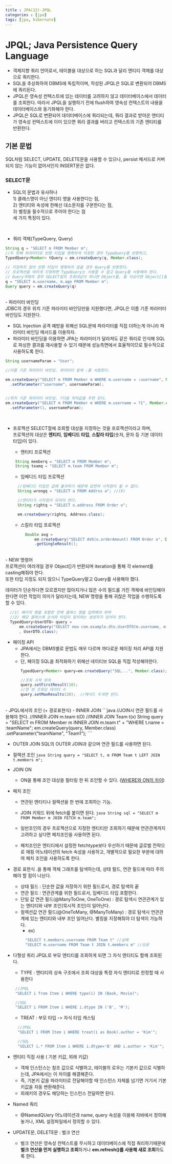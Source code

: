 ```yaml
---
title : JPA(12)-JPQL
categories : [jpa]
tags: [jpa, hibernate]
---
```



# JPQL; Java Persistence Query Language

- 객체지향 쿼리 언어로서, 테이블을 대상으로 하는 SQL과 달리 엔티티 객체를 대상으로 쿼리한다.<br>
- SQL을 추상화하여 DBMS에 독립적이며, 작성된 JPQL은 SQL로 변환되어 DBMS에 쿼리된다. <br>
- JPQL은 영속성 컨텍스트에 있는 데이터를 고려하지 않고 데이터베이스에서 데이터를 조회한다. 따라서 JPQL을 실행하기 전에 flush하여 영속성 컨텍스트의 내용을 데이터베이스와 동기화해야 한다.
- JPQL은 SQL로 변환되어 데이터베이스에 쿼리되는데, 쿼리 결과로 받아온 엔티티가 영속성 컨텍스트에 이미 있으면 쿼리 결과를 버리고 컨텍스트의 기존 엔티티를 반환한다.<br>

## 기본 문법

SQL처럼 SELECT, UPDATE, DELETE문을 사용할 수 있으나, persist 메서드로 커버되지 않는 기능이 없어서인지 INSERT문은 없다.

### SELECT문
 - SQL의 문법과 유사하나 <br>1) 클래스명이 아닌 엔티티 명을 사용한다는 점, <br>2) 엔티티와 속성에 한해선 대소문자를 구분한다는 점, <br>3) 별칭을 필수적으로 주어야 한다는 점 <br>세 가지 특징이 있다.

<br>


 - 쿼리 객체(TypeQuery, Query)

```java
String q = "SELECT m FROM Member m";
//두 번째 파라미터로 반환 타입을 명확하게 지정한 경우 TypeQuery를 반환하고,
TypedQuery<Member> tQuery = em.createQuery(q, Member.class);

// 지정하지 않아 반환 타입이 명확하지 않을 경우 Query를 반환한다.
// 프로젝션을 여러개 지정하면 TypeQuery는 사용할 수 없고 Query를 사용해야 한다.
// Query객체의 경우 SELECT절의 조회대상이 하나면 Object를, 둘 이상이면 Object[]를 반환한다.
q = "SELECT m.username, m.age FROM Member m"; 
Query query = em.createQuery(q)
```


<br>
 - 파라미터 바인딩<br>
JDBC의 경우 위치 기준 파라미터 바인딩만을 지원했다면, JPQL은 이름 기준 파라미터 바인딩도 지원한다.

   - SQL Injection 공격 예방을 위해선 SQL문에 파라미터를 직접 더하는게 아니라 파라미터 바인딩 메서드를 이용하자.
   - 파라미터 바인딩을 이용하면 JPA는 파라미터가 달라져도 같은 쿼리로 인식해 SQL로 파싱한 결과를 재사용할 수 있기 때문에 성능측면에서 효율적이므로 필수적으로 사용하도록 한다.

```java
String usernameParam = "User";

//이름 기준 파라미터 바인딩. 파라미터 앞에 :를 사용한다.

em.createQuery("SELECT m FROM Member m WHERE m.username = :username", Member.class);
  .setParameter("username", usernameParam);


//위치 기준 파라미터 바인딩. ?다음 위치값을 주면 된다.
em.createQuery("SELECT m FROM Member m WHERE m.username = ?1", Member.class);
  .setParameter(1, usernameParam);
```
<br>


 - 프로젝션
SELECT절에 조회할 대상을 지정하는 것을 프로젝션이라고 하며, <br>
프로젝션의 대상은 **엔티티**, **임베디드 타입**, **스칼라 타입**(숫자, 문자 등 기본 데이터 타입)이 있다.<br>


   - 엔티티 프로젝션
   ```java
    String memberq = "SELECT m FROM Member m";
    String teamq = "SELECT m.team FROM Member m";
   ```
   
   - 임베디드 타입 프로젝션
    ```java
      //임베디드 타입은 값에 불과하기 때문에 당연히 시작점이 될 수 없다. 
      String wrongq = "SELECT a FROM Addrss a"; //(X)

      //엔티티가 시작점이 되어야 한다.
      String rightq = "SELECT o.address FROM Order o";

      em.createQuery(rightq, Address.class);
    ```

    - 스칼라 타입 프로젝션
      ```java
        Double avg = 
            em.createQuery("SELECT AVG(o.orderAmount) FROM Order o", Double.class)
            .getSingleResult();
      ```


<br>
 - NEW 명령어<br>
프로젝션이 여러개일 경우 Object[]가 반환되며 iteration을 통해 각 element를 casting해줘야 한다.<br>
또한 타입 지정도 되지 않으니 TypeQuery말고 Query를 사용해야 했다.<br>

  데이터가 단순하다면 모르겠지만 많아지거나 많은 수의 필드를 가진 객체에 바인딩해야 한다면 이런 작업이 의미가 달라지는데, NEW 명령을 통해 귀찮은 작업을 수행하도록 할 수 있다.
  ```java
    //1) 패키지 명을 포함한 전체 클래스 명을 입력해야 하며
    //2) 해당 클래스에 순서와 타입이 일치하는 생성자가 있어야 한다.
    TypedQuery<UserDTO> query = 
        em.createQuery("SELECT new com.example.dto.UserDTO(m.username, m.age) FROM Member m"
        , UserDTO.class);
  ```

 - 페이징 API
   - JPA에서는 DBMS별로 문법도 매우 다르며 까다로운 페이징 처리 API를 지원한다.
   - 단, 페이징 SQL을 최적화하기 위해선 네이티브 SQL을 직접 작성해야한다.
      ```java
      TypedQuery<Member> query=em.createQuery("SQL...", Member.class);

      //조회 시작 위치
      query.setFirstResult(10);
      //한 번 조회당 데이터 수
      query.setMaxResults(20);  //메서드 두개면 된다.
      ```

  <br>
 - JPQL에서의 조인 (+ 경로표현식)
   - INNER JOIN
    ```java
    //JOIN시 연관 필드를 사용해야 한다.
    //INNER JOIN m.team t(O)
    //INNER JOIN Team t(x)
    String query = "SELECT m FROM Member m INNER JOIN m.team t"
                      + "WHERE t.name = :teamName"; 
            em.createQuery(query, Member.class)
            .setParameter("teamName", "Team1");
    ```

    
   - OUTER JOIN
  SQL의 OUTER JOIN과 같으며 연관 필드를 사용하면 된다.

   - 컬렉션 조인
    ```java
      String query = "SELECT t, m FROM Team t LEFT JOIN t.members m";
    ```

   - JOIN ON
     - ON을 통해 조인 대상을 필터링 한 뒤 조인할 수 있다. ([WHERE와 ON의 차이](https://stackoverflow.com/questions/2722795/in-sql-mysql-what-is-the-difference-between-on-and-where-in-a-join-statem))


   - 페치 조인
     - 연관된 엔티티나 컬렉션을 한 번에 조회하는 기능.
     - JOIN 키워드 뒤에 fetch를 붙이면 된다.
    ```java
      String sql = "SELECT m FROM Member m JOIN FETCH m.team";
    ```

     - 일반조인의 경우 프로젝션으로 지정한 엔티티만 조회하기 때문에 연관관계까지 고려하고 싶다면 페치조인을 사용하면 된다.
     - 페치조인은 엔티티에서 설정한 fetchtype보다 우선하기 때문에 글로벌 전략으로 매핑 어노테이션의 fetch 속성을 사용하고, 개별적으로 필요한 부분에 대하여 페치 조인을 사용하도록 한다.

   - 경로 표현식
    .을 통해 객체 그래프를 탐색하는데,  상태 필드, 연관 필드에 따라 주의해야 할 점이 나뉜다.
       - 상태 필드 : 단순한 값을 저장하기 위한 필드로서, 경로 탐색의 끝
       - 연관 필드 : 연관관계를 위한 필드로서, 임베디드 타입 포함한다.
       - 단일 값 연관 필드(@ManyToOne, OneToOne) : 경로 탐색시 연관관계가 있는 엔티티와 내부 조인(묵시적 조인)이 일어난다.
       - 컬렉션값 연관 필드(@OneToMany, @ManyToMany) : 경로 탐색시 연관관계에 있는 엔티티와 내부 조인 일어난다. 별칭을 지정해줘야 더 탐색이 가능하다.
         - ex)
          ```java
            "SELECT t.members.username FROM Team t" //실패
            "SELECT m.username FROM Team t JOIN t.members m" //성공
          ```

   - 다형성 쿼리
   JPQL로 부모 엔티티를 조회하게 되면 그 자식 엔티티도 함께 조회된다.
     - TYPE : 엔티티의 상속 구조에서 조회 대상을 특정 자식 엔티티로 한정할 때 사용한다
     ```java
      //JPQL
      "SELECT i from Item i WHERE type(i) IN (Book, Movie)";

      //SQL
      "SELECT i FROM Item i WHERE i.dtype IN ('B', 'M');
     ```
      - TREAT : 부모 타입 -> 자식 타입 캐스팅
      ```java
        //JPQL
        "SELECT i FROM Item i WHERE treat(i as Book).author = 'Kim'";

        //SQL
        "SELECT i.* FROM Item i WHERE i.dtype='B' AND i.author = 'Kim'";
      ```
   - 엔티티 직접 사용 ( 기본 키값, 외래 키값)
     - 객체 인스턴스는 참조 값으로 식별하고, 테이블의 로우는 기본키 값으로 식별하는데, JPA에서는 이 차이를 해결해준다.
     - 즉, 기본키 값을 파라미터로 전달해야할 때 인스턴스 자체를 넘기면 거기서 기본키값을 자동 변환해준다.
     - 외래키의 경우도 해당하는 인스턴스 전달하면 된다.


   - Named 쿼리
     - @NamedQUery 어노테이션과 name, query 속성을 이용해 자바에서 정의해 놓거나,
     XML 설정파일에서 정의할 수 있다.

 - UPDATE문, DELETE문 : 벌크 연산
   - 벌크 연산은 영속성 컨텍스트를 무시하고 데이터베이스에 직접 쿼리하기때문에 **벌크 연산을 먼저 실행하고 조회**하거나 **em.refresh()를 사용해 새로 조회**하도록 한다.

